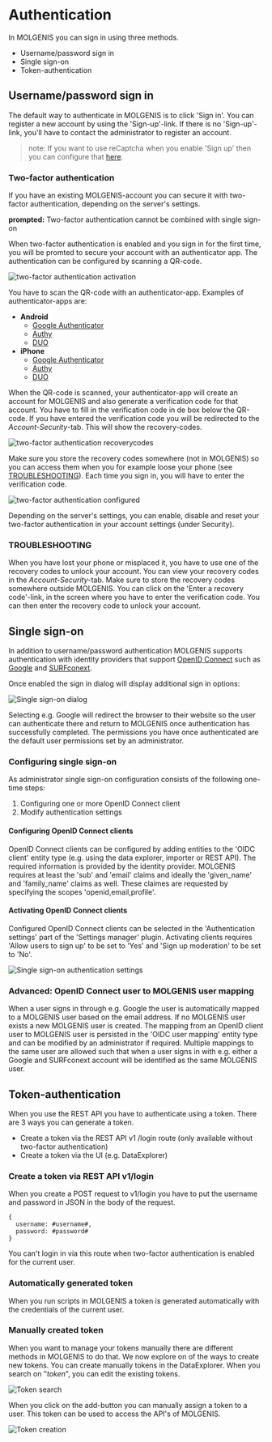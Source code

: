 # Authentication
In MOLGENIS you can sign in using three methods. 
 * Username/password sign in
 * Single sign-on
 * Token-authentication

## Username/password sign in
The default way to authenticate in MOLGENIS is to click 'Sign in'. You can register a new account by using the 'Sign-up'-link. If there is no 'Sign-up'-link, you'll have to contact the administrator to register an account.
>note: If you want to use reCaptcha when you enable 'Sign up' then you can configure that [here](../guide-settings.md).  

### Two-factor authentication
If you have an existing MOLGENIS-account you can secure it with two-factor authentication, depending on the server's settings. 

**prompted:** Two-factor authentication cannot be combined with single sign-on

When two-factor authentication is enabled and you sign in for the first time, you will be promted to secure your account with an authenticator app. The authentication can be configured by scanning a QR-code.

![two-factor authentication activation](../../../images/molgenis_two-factor-authentication_activation.png?raw=true, "two-factor authentication activation")

You have to scan the QR-code with an authenticator-app. Examples of authenticator-apps are:

 * **Android**
   * [Google Authenticator](https://play.google.com/store/apps/details?id=com.google.android.apps.authenticator2)
   * [Authy](https://play.google.com/store/apps/details?id=com.authy.authy)
   * [DUO](https://play.google.com/store/apps/details?id=com.duosecurity.duomobile&hl=nl)
 * **iPhone**
   * [Google Authenticator](https://itunes.apple.com/app/google-authenticator/id388497605?mt=8)
   * [Authy](https://itunes.apple.com/app/authy/id494168017?mt=8)
   * [DUO](https://itunes.apple.com/app/duo-mobile/id422663827?mt=8)
 
When the QR-code is scanned, your authenticator-app will create an account for MOLGENIS and also generate a verification code for that account. 
You have to fill in the verification code in de box below the QR-code. If you have entered the verification code you will be redirected to the 
*Account-Security*-tab. This will show the recovery-codes. 

![two-factor authentication recoverycodes](../../../images/molgenis_two-factor-authentication_recoverycodes.png?raw=true, "two-factor authentication recoverycodes")

Make sure you store the recovery codes somewhere (not in MOLGENIS) so you can access them when you for example loose your phone (see [TROUBLESHOOTING](#TROUBLESHOOTING)). 
Each time you sign in, you will have to enter the verification code.
  
![two-factor authentication configured](../../../images/molgenis_two-factor-authentication_configured.png?raw=true, "two-factor authentication configured")

Depending on the server's settings, you can enable, disable and reset your two-factor authentication in your account settings (under Security).

### TROUBLESHOOTING  
When you have lost your phone or misplaced it, you have to use one of the recovery codes to unlock your account. You can view your recovery codes 
in the *Account-Security*-tab. Make sure to store the recovery codes somewhere outside MOLGENIS. You can click on the 'Enter a recovery code'-link, 
in the screen where you have to enter the verification code. You can then enter the recovery code to unlock your account.

## Single sign-on
In addition to username/password authentication MOLGENIS supports authentication with identity providers that support [OpenID Connect](https://openid.net/connect/) 
such as [Google](https://developers.google.com/identity/protocols/OpenIDConnect) and [SURFconext](https://wiki.surfnet.nl/display/surfconextdev/OpenID+Connect+reference).

Once enabled the sign in dialog will display additional sign in options:

![Single sign-on dialog](../../../images/security/authentication/signin_dialog_oidc.png?raw=true, "Single sign-on dialog")

Selecting e.g. Google will redirect the browser to their website so the user can authenticate there and return to MOLGENIS once authentication has successfully completed.
The permissions you have once authenticated are the default user permissions set by an administrator.   
 
### Configuring single sign-on   
As administrator single sign-on configuration consists of the following one-time steps:
1. Configuring one or more OpenID Connect client
2. Modify authentication settings

#### Configuring OpenID Connect clients
OpenID Connect clients can be configured by adding entities to the 'OIDC client' entity type (e.g. using the data explorer, importer or REST API).
The required information is provided by the identity provider. MOLGENIS requires at least the 'sub' and 'email' claims and ideally the 
'given_name' and 'family_name' claims as well. These claimes are requested by specifying the scopes 'openid,email,profile'.  
 
#### Activating OpenID Connect clients
Configured OpenID Connect clients can be selected in the 'Authentication settings' part of the 'Settings manager' plugin. Activating clients
requires 'Allow users to sign up' to be set to 'Yes' and 'Sign up moderation' to be set to 'No'.

![Single sign-on authentication settings](../../../images/security/authentication/authentication_settings_oidc.png?raw=true, "Single sign-on authentication settings")

### Advanced: OpenID Connect user to MOLGENIS user mapping
When a user signs in through e.g. Google the user is automatically mapped to a MOLGENIS user based on the email address. If no MOLGENIS user exists 
a new MOLGENIS user is created. The mapping from an OpenID client user to MOLGENIS user is persisted in the 'OIDC user mapping' entity type and can 
be modified by an administrator if required. Multiple mappings to the same user are allowed such that when a user signs in with e.g. either a Google 
and SURFconext account will be identified as the same MOLGENIS user.
  
## Token-authentication
When you use the REST API you have to authenticate using a token. There are 3 ways you can generate a token.
 * Create a token via the REST API v1 /login route (only available without two-factor authentication)
 * Create a token via the UI (e.g. DataExplorer)

### Create a token via REST API v1/login
When you create a POST request to v1/login you have to put the username and password in JSON in the body of the request. 

```
{
  username: #username#,
  password: #password#
}
```

You can't login in via this route when two-factor authentication is enabled for the current user.

### Automatically generated token
When you run scripts in MOLGENIS a token is generated automatically with the credentials of the current user.
 
### Manually created token
When you want to manage your tokens manually there are different methods in MOLGENIS to do that. We now explore on of the ways 
to create new tokens. You can create manually tokens in the DataExplorer. When you search on "*token*", you can edit the 
existing tokens.
 
![Token search](../../../images/molgenis_token_search.png?raw=true, "Token search")

When you click on the add-button you can manually assign a token to a user. This token can be used to access the API's 
of MOLGENIS.

![Token creation](../../../images/molgenis_token_creation.png?raw=true, "Token creation")